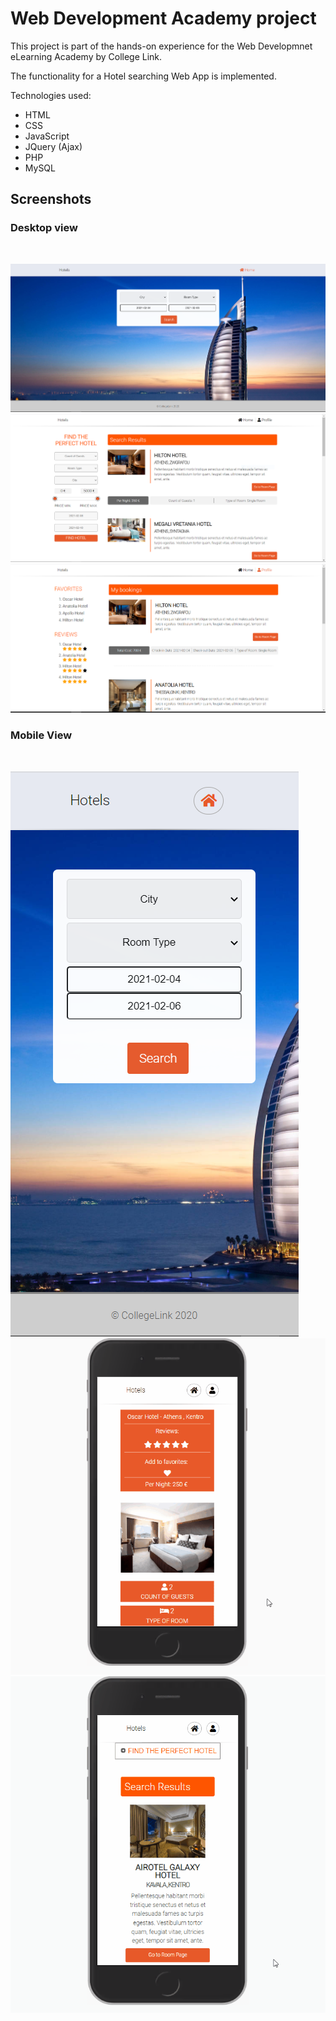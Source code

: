 # Web Development Academy project
This project is part of the hands-on experience for the Web Developmnet eLearning Academy by College Link.

The functionality for a Hotel searching Web App is implemented.

Technologies used:
- HTML
- CSS
- JavaScript
- JQuery (Ajax)
- PHP
- MySQL

## Screenshots ##

### Desktop view ###
<br>

![Index image](media/Index.PNG)
![](media/search_results.PNG)
![](media/profile.PNG)

### Mobile View ###
<br>

![Index image Mobile](media/Index-mobile.PNG)
![](media/room_ajax_mobile.gif)
![](media/search_results_mobile.gif)

